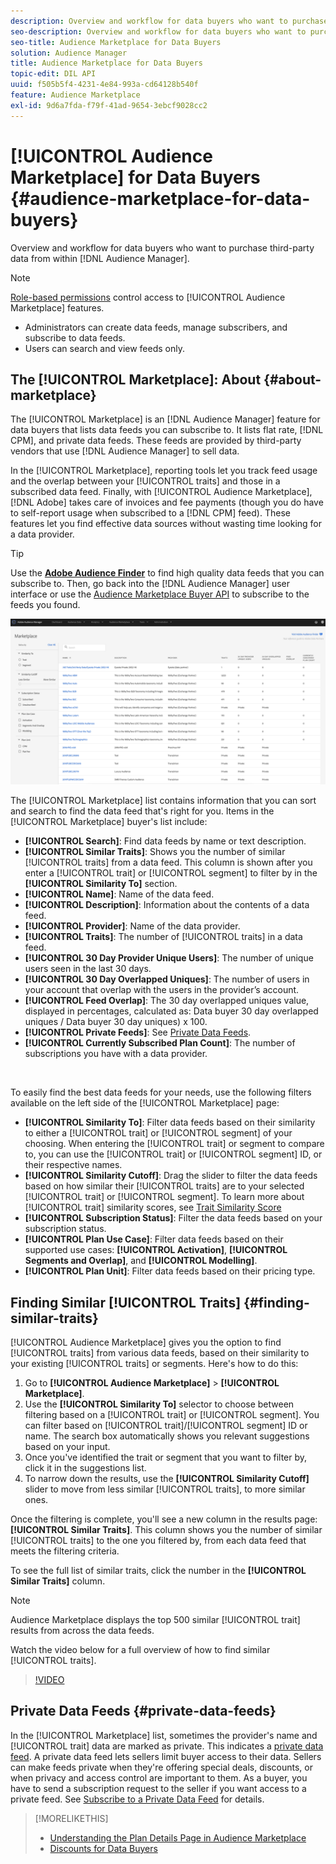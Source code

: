 ```yaml
---
description: Overview and workflow for data buyers who want to purchase third-party data from within Audience Manager
seo-description: Overview and workflow for data buyers who want to purchase third-party data from within Audience Manager
seo-title: Audience Marketplace for Data Buyers
solution: Audience Manager
title: Audience Marketplace for Data Buyers
topic-edit: DIL API
uuid: f505b5f4-4231-4e84-993a-cd64128b540f
feature: Audience Marketplace
exl-id: 9d6a7fda-f79f-41ad-9654-3ebcf9028cc2
---
```

# [!UICONTROL Audience Marketplace] for Data Buyers {#audience-marketplace-for-data-buyers}

Overview and workflow for data buyers who want to purchase third-party data from within [!DNL Audience Manager].

>[!NOTE]
>[Role-based permissions](../../../reporting/reports-dashboard.md) control access to [!UICONTROL Audience Marketplace] features.
>
>* Administrators can create data feeds, manage subscribers, and subscribe to data feeds.
>* Users can search and view feeds only.

## The [!UICONTROL Marketplace]: About {#about-marketplace}

The [!UICONTROL Marketplace] is an [!DNL Audience Manager] feature for data buyers that lists data feeds you can subscribe to. It lists flat rate, [!DNL CPM], and private data feeds. These feeds are provided by third-party vendors that use [!DNL Audience Manager] to sell data.

In the [!UICONTROL Marketplace], reporting tools let you track feed usage and the overlap between your [!UICONTROL traits] and those in a subscribed data feed. Finally, with [!UICONTROL Audience Marketplace], [!DNL Adobe] takes care of invoices and fee payments (though you do have to self-report usage when subscribed to a [!DNL CPM] feed). These features let you find effective data sources without wasting time looking for a data provider.

>[!TIP]
>
>Use the **[Adobe Audience Finder](https://www.adobe-audience-finder.com/)** to find high quality data feeds that you can subscribe to. Then, go back into the [!DNL Audience Manager] user interface or use the [Audience Marketplace Buyer API](https://bank.demdex.com/portal/swagger/index.html#/Audience_Marketplace_Buyer_API) to subscribe to the feeds you found.

![buyer-marketplace-overview](assets/buyer-marketplace-overview.png)

The [!UICONTROL Marketplace] list contains information that you can sort and search to find the data feed that's right for you. Items in the [!UICONTROL Marketplace] buyer's list include:

* **[!UICONTROL Search]**: Find data feeds by name or text description.
* **[!UICONTROL Similar Traits]**: Shows you the number of similar [!UICONTROL traits] from a data feed. This column is shown after you enter a [!UICONTROL trait] or [!UICONTROL segment] to filter by in the **[!UICONTROL Similarity To]** section.
* **[!UICONTROL Name]**: Name of the data feed.
* **[!UICONTROL Description]**: Information about the contents of a data feed.
* **[!UICONTROL Provider]**: Name of the data provider.
* **[!UICONTROL Traits]**: The number of [!UICONTROL traits] in a data feed.
* **[!UICONTROL 30 Day Provider Unique Users]**: The number of unique users seen in the last 30 days.
* **[!UICONTROL 30 Day Overlapped Uniques]**: The number of users in your account that overlap with the users in the provider’s account.
* **[!UICONTROL Feed Overlap]**: The 30 day overlapped uniques value, displayed in percentages, calculated as: Data buyer 30 day overlapped uniques / Data buyer 30 day uniques) x 100.
* **[!UICONTROL Private Feeds]**: See [Private Data Feeds](../../../features/audience-marketplace/marketplace-private-feeds.md).
* **[!UICONTROL Currently Subscribed Plan Count]**: The number of subscriptions you have with a data provider.

&nbsp;

To easily find the best data feeds for your needs, use the following filters available on the left side of the [!UICONTROL Marketplace] page:

* **[!UICONTROL Similarity To]**: Filter data feeds based on their similarity to either a [!UICONTROL trait] or [!UICONTROL segment] of your choosing. When entering the [!UICONTROL trait] or segment to compare to, you can use the [!UICONTROL trait] or [!UICONTROL segment] ID, or their respective names.
* **[!UICONTROL Similarity Cutoff]**: Drag the slider to filter the data feeds based on how similar their [!UICONTROL traits] are to your selected [!UICONTROL trait] or [!UICONTROL segment]. To learn more about [!UICONTROL trait] similarity scores, see [Trait Similarity Score](../../segments/trait-recommendations.md#trait-similarity-score)
* **[!UICONTROL Subscription Status]**: Filter the data feeds based on your subscription status.
* **[!UICONTROL Plan Use Case]**: Filter data feeds based on their supported use cases: **[!UICONTROL Activation]**, **[!UICONTROL Segments and Overlap]**, and **[!UICONTROL Modelling]**.
* **[!UICONTROL Plan Unit]**: Filter data feeds based on their pricing type.

## Finding Similar [!UICONTROL Traits] {#finding-similar-traits}

[!UICONTROL Audience Marketplace] gives you the option to find [!UICONTROL traits] from various data feeds, based on their similarity to your existing [!UICONTROL traits] or segments. Here's how to do this:

1. Go to **[!UICONTROL Audience Marketplace]** > **[!UICONTROL Marketplace]**.
2. Use the **[!UICONTROL Similarity To]** selector to choose between filtering based on a [!UICONTROL trait] or [!UICONTROL segment]. You can filter based on [!UICONTROL trait]/[!UICONTROL segment] ID or name. The search box automatically shows you relevant suggestions based on your input.
3. Once you've identified the trait or segment that you want to filter by, click it in the suggestions list.
4. To narrow down the results, use the **[!UICONTROL Similarity Cutoff]** slider to move from less similar [!UICONTROL traits], to more similar ones.

Once the filtering is complete, you'll see a new column in the results page: **[!UICONTROL Similar Traits]**. This column shows you the number of similar [!UICONTROL traits] to the one you filtered by, from each data feed that meets the filtering criteria.

To see the full list of similar traits, click the number in the **[!UICONTROL Similar Traits]** column.

>[!NOTE]
>
> Audience Marketplace displays the top 500 similar [!UICONTROL trait] results from across the data feeds.

Watch the video below for a full overview of how to find similar [!UICONTROL traits].

>[!VIDEO](https://video.tv.adobe.com/v/29370/)

## Private Data Feeds {#private-data-feeds}

In the [!UICONTROL Marketplace] list, sometimes the provider's name and [!UICONTROL trait] data are marked as private. This indicates a [private data feed](../../../features/audience-marketplace/marketplace-private-feeds.md). A private data feed lets sellers limit buyer access to their data. Sellers can make feeds private when they're offering special deals, discounts, or when privacy and access control are important to them. As a buyer, you have to send a subscription request to the seller if you want access to a private feed. See [Subscribe to a Private Data Feed](../../../features/audience-marketplace/marketplace-data-buyers/marketplace-manage-subscriptions.md#subscript-private-data-feed) for details.

>[!MORELIKETHIS]
>
>* [Understanding the Plan Details Page in Audience Marketplace](../../../features/audience-marketplace/marketplace-data-buyers/marketplace-manage-subscriptions.md#marketplace-buyer-details)
>* [Discounts for Data Buyers](../../../features/audience-marketplace/marketplace-data-buyers/marketplace-manage-subscriptions.md#buyer-discount)
